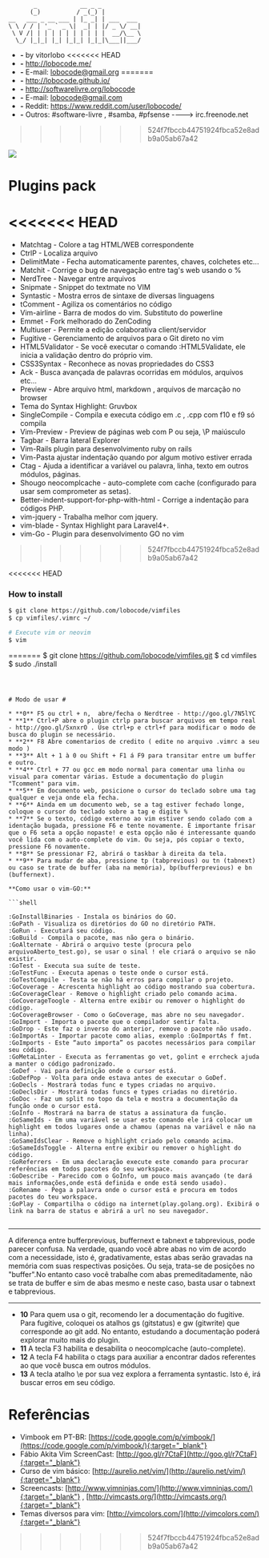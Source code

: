 ```
       _            __ _ _           
      (_)          / _(_) |          
__   ___ _ __ ___ | |_ _| | ___  ___ 
\ \ / / | '_ ` _ \|  _| | |/ _ \/ __|
 \ V /| | | | | | | | | | |  __/\__ \
  \_/ |_|_| |_| |_|_| |_|_|\___||___/

```

* **-** by vitorlobo
<<<<<<< HEAD
* **-** http://lobocode.me/
* **-** E-mail: lobocode@gmail.org
=======
* **-** http://lobocode.github.io/
* **-** http://softwarelivre.org/lobocode
* **-** E-mail: lobocode@gmail.com
* **-** Reddit: https://www.reddit.com/user/lobocode/
* **-** Outros: #software-livre , #samba, #pfsense  ----> irc.freenode.net
>>>>>>> 524f7fbccb44751924fbca52e8adb9a05ab67a42

<img src="https://raw.githubusercontent.com/lobocode/vimfiles/master/myvim.png" />
</p>

# Plugins pack #

<<<<<<< HEAD
=======
* Matchtag - Colore a tag HTML/WEB correspondente
* CtrlP - Localiza arquivo
* DelimitMate - Fecha automaticamente parentes, chaves, colchetes etc...
* Matchit - Corrige o bug de navegação entre tag's web usando o %
* NerdTree - Navegar entre arquivos
* Snipmate - Snippet do textmate no VIM
* Syntastic - Mostra erros de sintaxe de diversas linguagens
* tComment - Agiliza os comentários no código
* Vim-airline - Barra de modos do vim. Substituto do powerline
* Emmet - Fork melhorado do ZenCoding
* Multiuser - Permite a edição colaborativa client/servidor
* Fugitive - Gerenciamento de arquivos para o Git direto no vim
* HTML5Validator - Se você executar o comando :HTML5Validate, ele inicia a validação dentro do próprio vim.
* CSS3Syntax - Reconhece as novas propriedades do CSS3
* Ack - Busca avançada de palavras ocorridas em módulos, arquivos etc...
* Preview - Abre arquivo html, markdown , arquivos de marcação no browser
* Tema do Syntax Highlight: Gruvbox
* SingleCompile - Compila e executa código em .c , .cpp com f10 e f9 só compila
* Vim-Preview - Preview de páginas web com <leader>P ou seja, \P maiúsculo 
* Tagbar - Barra lateral Explorer
* Vim-Rails plugin para desenvolvimento ruby on rails
* Vim-Pasta ajustar indentação quando por algum motivo estiver errada
* Ctag - Ajuda a identificar a variável ou palavra, linha, texto em outros módulos, páginas.
* Shougo neocomplcache - auto-complete com cache (configurado para usar sem comprometer as setas).
* Better-indent-support-for-php-with-html - Corrige a indentação para códigos PHP. 
* vim-jquery - Trabalha melhor com jquery.
* vim-blade - Syntax Highlight para Laravel4+.
* vim-Go - Plugin para desenvolvimento GO no vim

>>>>>>> 524f7fbccb44751924fbca52e8adb9a05ab67a42


<<<<<<< HEAD
### How to install
```bash
$ git clone https://github.com/lobocode/vimfiles
$ cp vimfiles/.vimrc ~/

# Execute vim or neovim
$ vim
```
=======
$ git clone https://github.com/lobocode/vimfiles.git
$ cd vimfiles
$ sudo ./install                    
```
 


# Modo de usar #

* **0** F5 ou ctrl + n,  abre/fecha o Nerdtree - http://goo.gl/7N5lYC
* **1** Ctrl+P abre o plugin ctrlp para buscar arquivos em tempo real - http://goo.gl/SxnxrO . Use ctrl+p e ctrl+f para modificar o modo de busca do plugin se necessário.
* **2** F8 Abre comentarios de credito ( edite no arquivo .vimrc a seu modo )
* **3** Alt + 1 à 0 ou Shift + F1 á F9 para transitar entre um buffer e outro.
* **4** Ctrl + 77 ou gcc em modo normal para comentar uma linha ou visual para comentar várias. Estude a documentação do plugin "Tcomment" para vim.
* **5** Em documento web, posicione o cursor do teclado sobre uma tag qualquer e veja onde ela fecha.
* **6** Ainda em um documento web, se a tag estiver fechado longe, coloque o cursor do teclado sobre a tag e digite %
* **7** Se o texto, código externo ao vim estiver sendo colado com a identação bugada, pressione F6 e tente novamente. É importante frisar que o F6 seta a opção nopaste! e esta opção não é interessante quando você lida com o auto-complete do vim. Ou seja, pós copiar o texto, pressione F6 novamente.
* **8** Se pressionar F2, abrirá o taskbar à direita da tela.
* **9** Para mudar de aba, pressione tp (tabprevious) ou tn (tabnext) ou caso se trate de buffer (aba na memória), bp(bufferprevious) e bn (buffernext).

**Como usar o vim-GO:**

```shell

:GoInstallBinaries - Instala os binários do GO.
:GoPath - Visualiza os diretórios do GO no diretório PATH.
:GoRun - Executará seu código.
:GoBuild - Compila o pacote, mas não gera o binário.
:GoAlternate - Abrirá o arquivo teste (procura pelo arquivoAberto_test.go), se usar o sinal ! ele criará o arquivo se não existir.
:GoTest - Executa sua suíte de teste.
:GoTestFunc - Executa apenas o teste onde o cursor está.
:GoTestCompile - Testa se não há erros para compilar o projeto.
:GoCoverage - Acrescenta highlight ao código mostrando sua cobertura.
:GoCoverageClear - Remove o highlight criado pelo comando acima.
:GoCoverageToogle - Alterna entre exibir ou remover o highlight do código.
:GoCoverageBrowser - Como o GoCoverage, mas abre no seu navegador.
:GoImport - Importa o pacote que o compilador sentir falta.
:GoDrop - Este faz o inverso do anterior, remove o pacote não usado.
:GoImportAs - Importar pacote como alias, exemplo :GoImportAs f fmt.
:GoImports - Este “auto importa” os pacotes necessários para compilar seu código.
:GoMetaLinter - Executa as ferramentas go vet, golint e errcheck ajuda a manter o código padronizado.
:GoDef - Vai para definição onde o cursor está.
:GoDefPop - Volta para onde estava antes de executar o GoDef.
:GoDecls - Mostrará todas func e types criadas no arquivo.
:GoDeclsDir - Mostrará todas funcs e types criadas no diretório.
:GoDoc - Faz um split no topo da tela e mostra a documentação da função onde o cursor está.
:GoInfo - Mostrará na barra de status a assinatura da função.
:GoSameIds - Em uma variável se usar este comando ele irá colocar um highlight em todos lugares onde a chamou (apenas na variável e não na linha).
:GoSameIdsClear - Remove o highlight criado pelo comando acima.
:GoSameIdsToggle - Alterna entre exibir ou remover o highlight do código.
:GoReferrers - Em uma declaração execute este comando para procurar referências em todos pacotes do seu workspace.
:GoDescribe - Parecido com o GoInfo, um pouco mais avançado (te dará mais informações,onde está definida e onde está sendo usado).
:GoRename - Pega a palavra onde o cursor está e procura em todos pacotes do teu workspace.
:GoPlay - Compartilha o código na internet(play.golang.org). Exibirá o link na barra de status e abrirá a url no seu navegador.


```


---

A diferença entre bufferprevious, buffernext e tabnext e tabprevious, pode parecer confusa. Na verdade, quando você abre abas no vim de acordo com a necessidade, isto é, gradativamente, estas abas serão gravadas na memória com suas respectivas posições. Ou seja, trata-se de posições no "buffer".No entanto caso você trabalhe com abas premeditadamente, não se trata de buffer e sim de abas mesmo e neste caso, basta usar o tabnext e tabprevious.

---

* **10** Para quem usa o git, recomendo ler a documentação do fugitive. Para fugitive, coloquei os atalhos gs (gitstatus) e gw (gitwrite) que corresponde ao git add. No entanto, estudando a documentação poderá explorar muito mais do plugin.
* **11** A tecla F3 habilita e desabilita o neocomplcache (auto-complete).
* **12** A tecla F4 habilita o ctags para auxiliar a encontrar dados referentes ao que você busca em outros módulos.
* **13** A tecla atalho \e por sua vez explora a ferramenta syntastic. Isto é, irá buscar erros em seu código.
 
# Referências #

* Vimbook em PT-BR: [https://code.google.com/p/vimbook/](https://code.google.com/p/vimbook/){:target="_blank"}
* Fábio Akita Vim ScreenCast: [http://goo.gl/r7CtaF](http://goo.gl/r7CtaF){:target="_blank"}
* Curso de vim básico: [http://aurelio.net/vim/](http://aurelio.net/vim/){:target="_blank"}
* Screencasts: [http://www.vimninjas.com/](http://www.vimninjas.com/){:target="_blank"} , [http://vimcasts.org/](http://vimcasts.org/){:target="_blank"}
* Temas diversos para vim: [http://vimcolors.com/](http://vimcolors.com/){:target="_blank"} 
>>>>>>> 524f7fbccb44751924fbca52e8adb9a05ab67a42
